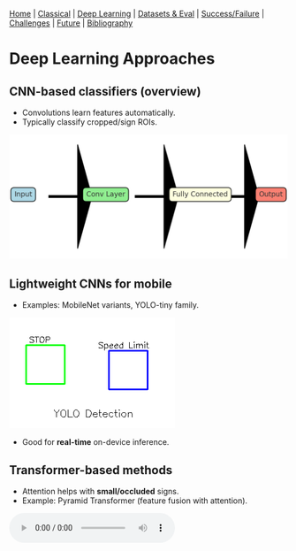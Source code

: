[Home](index.md) | [Classical](classical.md) | [Deep Learning](deep-learning.md) | [Datasets & Eval](datasets.md) | [Success/Failure](successes-failures.md) | [Challenges](challenges.md) | [Future](future.md) | [Bibliography](bibliography.md)


# Deep Learning Approaches

## CNN-based classifiers (overview)
- Convolutions learn features automatically.
- Typically classify cropped/sign ROIs.

![CNN Architecture](assets/images/cnn-architecture.png)  


## Lightweight CNNs for mobile
- Examples: MobileNet variants, YOLO-tiny family.

![YOLO Detection](assets/images/yolo-detection.png)  


- Good for **real-time** on-device inference.

## Transformer-based methods
- Attention helps with **small/occluded** signs.
- Example: Pyramid Transformer (feature fusion with attention).

<audio controls src="assets/audio/deep.mp3">Your browser does not support audio.</audio>
